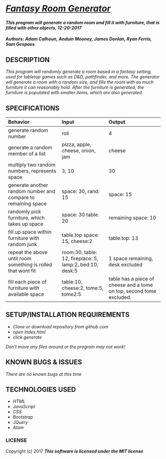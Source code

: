 # [_Fantasy Room Generator_](https://pinkjacket.github.io/roomgen/)


#### _This program will generate a random room and fill it with furniture, that is filled with other objects, 12-20-2017_

#### Authors: _**Adam Calhoun, Anduin Mooney, James Donlan, Ryan Ferris, Sam Gespass**_

## DESCRIPTION

_This program will randomly generate a room based in a fantasy setting, used for tabletop games such as D&D, pathfinder, and more. The generator will generate a room with a random size, and fills the room with as much furniture it can reasonably hold. After the furniture is generated, the furniture is populated with smaller items, which are also generated._


## SPECIFICATIONS

| Behavior | Input | Output |
| :------------- | :------------- | :------------- |
| generate random number | roll | 4 |
| generate a random member of a list | pizza, apple, cheese, onion, jam | cheese |
| multiply two random numbers, represents space | 3, 10 | 30 |
| generate another random number and compare to remaining space | space: 30, rand: 15 | space: 15 |
| randomly pick furniture, which takes up space | space: 30 table: 20 | remaining space: 10 |
| fill up space within furniture with random junk | table.top space: 15, cheese:2 | table.top: 13 |
| repeat the above until room something is rolled that wont fit | room:30, table: 12, fireplace: 5, lamp:2, bed:10, desk:5 | 1 space remaining, desk excluded |
| fill each piece of furniture with available space | table:10, cheese:2, tome:5, tome2:5 | table has a piece of cheese and a tome on top, second tome excluded. |

## SETUP/INSTALLATION REQUIREMENTS

* _Clone or download repository from github.com_
* _open index.html_
* _click generate_

_Don't move any files around or the program may not work!_

## KNOWN BUGS & ISSUES

_There are no known bugs at this time_


## TECHNOLOGIES USED

* _HTML_
* _JavaScript_
* _CSS_
* _Bootstrap_
* _JQuery_
* _Atom_

### LICENSE


Copyright (c) 2017 **_This software is licensed under the MIT license_**
